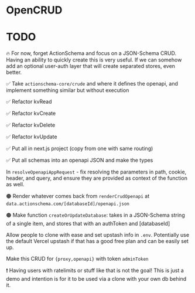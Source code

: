 # OpenCRUD

# TODO

🔥 For now, forget ActionSchema and focus on a JSON-Schema CRUD. Having an ability to quickly create this is very useful. If we can somehow add an optional user-auth layer that will create separated stores, even better.

✅ Take `actionschema-core/crude` and where it defines the openapi, and implement something similar but without execution

✅ Refactor kvRead

✅ Refactor kvCreate

✅ Refactor kvDelete

✅ Refactor kvUpdate

✅ Put all in next.js project (copy from one with same routing)

✅ Put all schemas into an openapi JSON and make the types

In `resolveOpenapiAppRequest` - fix resolving the parameters in path, cookie, header, and query, and ensure they are provided as context of the function as well.

🟠 Render whatever comes back from `renderCrudOpenapi` at `data.actionschema.com/[databaseId]/openapi.json`

🟠 Make function `createOrUpdateDatabase`: takes in a JSON-Schema string of a single item, and stores that with an authToken and [databaseId]

Allow people to clone with ease and set upstash info in `.env`. Potentially use the default Vercel upstash if that has a good free plan and can be easily set up.

Make this CRUD for `{proxy,openapi}` with token `adminToken`

❗️ Having users with ratelimits or stuff like that is not the goal! This is just a demo and intention is for it to be used via a clone with your own db behind it.
